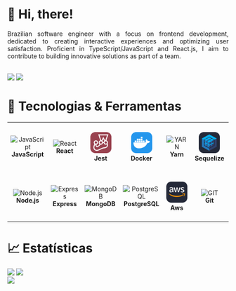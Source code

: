 # 👋 Hi, there!

<div align="justify">
    
Brazilian software engineer with a focus on frontend development, dedicated to creating interactive experiences and optimizing user satisfaction. Proficient in TypeScript/JavaScript and React.js, I aim to contribute to building innovative solutions as part of a team.
</div>

<br/><a href="https://www.linkedin.com/in/kevenmelo"><img src="https://img.shields.io/badge/linkedin-%230077B5.svg?&style=for-the-badge&logo=linkedin&logoColor=white" height=25></a>
<a href="mailto:kevenmelodn@gmail.com"><img src="https://img.shields.io/badge/Gmail-D14836?style=for-the-badge&logo=gmail&logoColor=white" height=25></a>

# 🔧 Tecnologias & Ferramentas

<table>
  <tr>

  <td align="center" height="108" width="108">
      <img
        src="https://cdn.jsdelivr.net/gh/devicons/devicon/icons/javascript/javascript-original.svg"
        width="48"
        height="48"
        alt="JavaScript"
      />
      <br /><strong>JavaScript</strong>
    </td>
    <td align="center" height="108" width="108">
      <img
        src="https://cdn.jsdelivr.net/gh/devicons/devicon/icons/react/react-original.svg"
        width="48"
        height="48"
        alt="React"
      />
      <br /><strong>React</strong>
    </td>
    <td align="center" height="108" width="108">
      <img
        src="https://raw.githubusercontent.com/tandpfun/skill-icons/e67133bc60d96561bc247dfbc3eece0a897285c8/icons/Jest.svg"
        width="48"
        height="48"
        alt="Jest"
      />
      <br /><strong>Jest</strong>
    </td>
    <td align="center" height="108" width="108">
      <img
        src="https://raw.githubusercontent.com/tandpfun/skill-icons/e67133bc60d96561bc247dfbc3eece0a897285c8/icons/Docker.svg"
        width="48"
        height="48"
        alt="Docker"
      />
      <br /><strong>Docker</strong>
    </td>
    <td align="center" height="108" width="108">
      <img
        src="https://cdn.jsdelivr.net/gh/devicons/devicon/icons/yarn/yarn-original.svg"
        width="48"
        height="48"
        alt="YARN"
      />
      <br /><strong>Yarn</strong>
    </td>
    <td align="center" height="108" width="108">
      <img
        src="https://raw.githubusercontent.com/tandpfun/skill-icons/e67133bc60d96561bc247dfbc3eece0a897285c8/icons/Sequelize-Dark.svg"
        width="48"
        height="48"
        alt="Sequelize"
      />
      <br /><strong>Sequelize</strong>
  
  </tr>
  <tr>
    <td align="center" height="108" width="108">
      <img
        src="https://cdn.jsdelivr.net/gh/devicons/devicon/icons/nodejs/nodejs-original.svg"
        width="48"
        height="48"
        alt="Node.js"
      />
      <br /><strong>Node.js</strong>
    </td>
    <td align="center" height="108" width="108">
      <img
        src="https://cdn.jsdelivr.net/gh/devicons/devicon/icons/express/express-original.svg"
        width="48"
        height="48"
        alt="Express"
      />
      <br /><strong>Express</strong>
    </td>
    <td align="center" height="108" width="108">
      <img
        src="https://cdn.jsdelivr.net/gh/devicons/devicon/icons/mongodb/mongodb-original.svg"
        width="48"
        height="48"
        alt="MongoDB"
      />
      <br /><strong>MongoDB</strong>
    </td>
    <td align="center" height="108" width="108">
      <img
        src="https://cdn.jsdelivr.net/gh/devicons/devicon/icons/postgresql/postgresql-original.svg"
        width="48"
        height="48"
        alt="PostgreSQL"
      />
      <br /><strong>PostgreSQL</strong>
    <td align="center" height="108" width="108">
      <img
        src="https://raw.githubusercontent.com/tandpfun/skill-icons/e67133bc60d96561bc247dfbc3eece0a897285c8/icons/AWS-Dark.svg"
        width="48"
        height="48"
        alt="AWS"
      />
      <br /><strong>Aws</strong>
    </td>
     <td align="center" height="108" width="108">
      <img
        src="https://cdn.jsdelivr.net/gh/devicons/devicon/icons/git/git-original.svg"
        width="48"
        height="48"
        alt="GIT"
      />
      <br /><strong>Git</strong>
    </td>
     
  </tr>
</table>

# 📈 Estatísticas

<img
  src="https://github-readme-stats.vercel.app/api?username=keven-melo&show_icons=true&theme=react&&hide_border=true"
/>
<img
  src="https://github-readme-streak-stats.herokuapp.com/?user=keven-melo&&theme=react&&hide_border=true"
/>
<br/>
![](https://komarev.com/ghpvc/?username=keven-melo)




